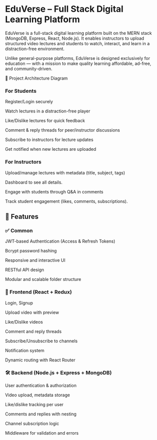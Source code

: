 <h1>EduVerse – Full Stack Digital Learning Platform</h1>
EduVerse is a full-stack digital learning platform built on the MERN stack (MongoDB, Express, React, Node.js).
It enables instructors to upload structured video lectures and students to watch, interact, and learn in a distraction-free environment.

Unlike general-purpose platforms, EduVerse is designed exclusively for education — with a mission to make quality learning affordable, ad-free, and community-driven.

📌 Project Architecture Diagram

<h3>For Students</h3>

Register/Login securely

Watch lectures in a distraction-free player

Like/Dislike lectures for quick feedback

Comment & reply threads for peer/instructor discussions

Subscribe to instructors for lecture updates

Get notified when new lectures are uploaded

<h3>For Instructors</h3>  

Upload/manage lectures with metadata (title, subject, tags)

Dashboard to see all details.

Engage with students through Q&A in comments

Track student engagement (likes, comments, subscriptions).

<h2>🚀 Features</h2>
<h3>✅ Common </h3>
JWT-based Authentication (Access & Refresh Tokens)

Bcrypt password hashing

Responsive and interactive UI

RESTful API design

Modular and scalable folder structure

<h3>🎥 Frontend (React + Redux)</h3>
Login, Signup

Upload video with preview

Like/Dislike videos

Comment and reply threads

Subscribe/Unsubscribe to channels

Notification system

Dynamic routing with React Router

<h3>🛠 Backend (Node.js + Express + MongoDB)</h3>
User authentication & authorization

Video upload, metadata storage

Like/dislike tracking per user

Comments and replies with nesting

Channel subscription logic

Middleware for validation and errors

